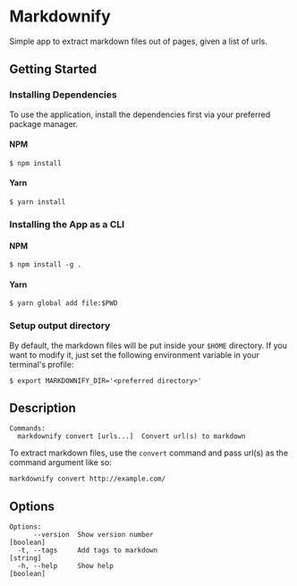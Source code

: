 # Markdownify

Simple app to extract markdown files out of pages, given a list of urls.

## Getting Started
### Installing Dependencies
To use the application, install the dependencies first via your preferred package manager.
#### NPM
```
$ npm install
```
#### Yarn
```
$ yarn install
```

### Installing the App as a CLI
#### NPM
```
$ npm install -g .
```
#### Yarn
```
$ yarn global add file:$PWD
```

### Setup output directory
By default, the markdown files will be put inside your `$HOME` directory. If you want to modify it, just set the following environment variable in your terminal's profile:
```
$ export MARKDOWNIFY_DIR='<preferred directory>'
```
## Description
```
Commands:
  markdownify convert [urls...]  Convert url(s) to markdown
```
To extract markdown files, use the `convert` command and pass url(s) as the command argument like so:
```
markdownify convert http://example.com/
```

## Options
```
Options:
      --version  Show version number                                   [boolean]
  -t, --tags     Add tags to markdown                                   [string]
  -h, --help     Show help                                             [boolean]
```